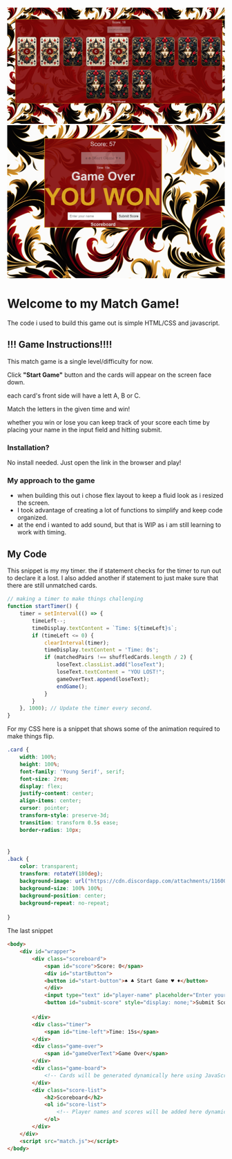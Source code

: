 ![matching the cards](image-1.png)
![win results](image.png)

# Welcome to my Match Game!
The code i used to build this game out is simple HTML/CSS and javascript. 

## !!! Game Instructions!!!!
This match game is a single level/difficulty for now. 

Click **"Start Game"** button and the cards will appear on the screen face down.

each card's front side will have a lett A, B or C. 

Match the letters in the given time and win!

whether you win or lose you can keep track of your score each time by placing your name in the input field and hitting submit. 

### Installation?
No install needed. Just open the link in the browser and play!

### My approach to the game
- when building this out i chose flex layout to keep a fluid look as i resized the screen.
- I took advantage of creating a lot of functions to simplify and keep code organized.
- at the end i wanted to add sound, but that is WIP as i am still learning to work with timing.


 ## My Code
This snippet is my my timer. the if statement checks for the timer to run out to declare it a lost. I also added another if statement to just make sure that there are still unmatched cards. 

```javascript
// making a timer to make things challenging
function startTimer() {
    timer = setInterval(() => {
        timeLeft--;
        timeDisplay.textContent = `Time: ${timeLeft}s`;
        if (timeLeft <= 0) {
            clearInterval(timer);
            timeDisplay.textContent = 'Time: 0s';
            if (matchedPairs !== shuffledCards.length / 2) {
                loseText.classList.add("loseText");
                loseText.textContent = "YOU LOST!";
                gameOverText.append(loseText);
                endGame();
            }
        }
    }, 1000); // Update the timer every second.
}
```

For my CSS here is a snippet that shows some of the animation required to make things flip. 

```CSS
.card {
    width: 100%;
    height: 100%;
    font-family: 'Young Serif', serif;
    font-size: 2rem;
    display: flex;
    justify-content: center;
    align-items: center;
    cursor: pointer;
    transform-style: preserve-3d;
    transition: transform 0.5s ease;
    border-radius: 10px;


}
.back {
    color: transparent;
    transform: rotateY(180deg);
    background-image: url("https://cdn.discordapp.com/attachments/1160026509638111263/1160131536901914665/cardPNG.png?ex=65338bb0&is=652116b0&hm=7c9ce9caccedd2bfb4c6d1f4da5e132599861eceee91b03fa4363fcde2ee5c73&");
    background-size: 100% 100%;
    background-position: center;
    background-repeat: no-repeat;

}
```

The last snippet 

```HTML
<body>
    <div id="wrapper">
        <div class="scoreboard">
            <span id="score">Score: 0</span>
            <div id="startButton">
            <button id="start-button">♠️ ♣️ Start Game ♥️ ♦️</button>
            </div>
            <input type="text" id="player-name" placeholder="Enter your name" style="display: none;">
            <button id="submit-score" style="display: none;">Submit Score</button>

        </div>
        <div class="timer">
            <span id="time-left">Time: 15s</span>
        </div>
        <div class="game-over">
            <span id="gameOverText">Game Over</span>
        </div>
        <div class="game-board">
            <!-- Cards will be generated dynamically here using JavaScript -->
        </div>
        <div class="score-list">
            <h2>Scoreboard</h2>
            <ol id="score-list">
                <!-- Player names and scores will be added here dynamically -->
            </ol>
        </div>
    </div>
    <script src="match.js"></script>
</body>


```